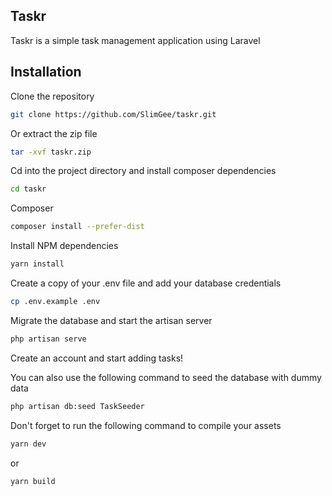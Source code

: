 ## Taskr

Taskr is a simple task management application using Laravel

## Installation
Clone the repository
```bash
git clone https://github.com/SlimGee/taskr.git
```
Or extract the zip file

```bash
tar -xvf taskr.zip
```
Cd into the project directory and install composer dependencies

```bash
cd taskr
```

Composer
```bash
composer install --prefer-dist
```

Install NPM dependencies

```bash
yarn install
```


Create a copy of your .env file and add your database credentials
```bash
cp .env.example .env
```
Migrate the database and start the artisan server
```bash
php artisan serve
```
Create an account and start adding tasks!

You can also use the following command to seed the database with dummy data
```bash
php artisan db:seed TaskSeeder
```

Don't forget to run the following command to compile your assets
```bash
yarn dev
```
or 
```bash
yarn build
```

